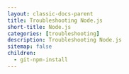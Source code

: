 ```yaml
---
layout: classic-docs-parent
title: Troubleshooting Node.js
short-title: Node.js
categories: [troubleshooting]
description: Troubleshooting Node.js
sitemap: false
children:
  - git-npm-install
---
```


